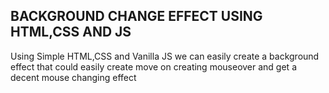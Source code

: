 ## BACKGROUND CHANGE EFFECT USING HTML,CSS AND JS

Using Simple HTML,CSS and Vanilla JS we can easily create a background effect that could easily create move on creating mouseover and get a decent mouse changing effect 